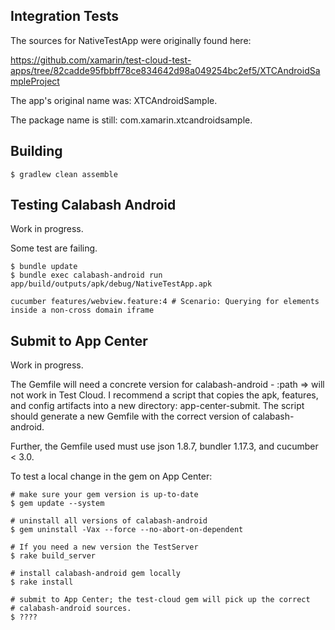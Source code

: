 ## Integration Tests

The sources for NativeTestApp were originally found here:

https://github.com/xamarin/test-cloud-test-apps/tree/82cadde95fbbff78ce834642d98a049254bc2ef5/XTCAndroidSampleProject

The app's original name was: XTCAndroidSample.

The package name is still: com.xamarin.xtcandroidsample.

## Building

```
$ gradlew clean assemble
```

## Testing Calabash Android

Work in progress.

Some test are failing.

```
$ bundle update
$ bundle exec calabash-android run app/build/outputs/apk/debug/NativeTestApp.apk

cucumber features/webview.feature:4 # Scenario: Querying for elements inside a non-cross domain iframe
```

## Submit to App Center

Work in progress.

The Gemfile will need a concrete version for calabash-android - :path => will
not work in Test Cloud.  I recommend a script that copies the apk, features,
and config artifacts into a new directory: app-center-submit.  The script
should generate a new Gemfile with the correct version of calabash-android.

Further, the Gemfile used must use json 1.8.7, bundler 1.17.3, and
cucumber < 3.0.


To test a local change in the gem on App Center:

```
# make sure your gem version is up-to-date
$ gem update --system

# uninstall all versions of calabash-android
$ gem uninstall -Vax --force --no-abort-on-dependent

# If you need a new version the TestServer
$ rake build_server

# install calabash-android gem locally
$ rake install

# submit to App Center; the test-cloud gem will pick up the correct
# calabash-android sources.
$ ????
```
